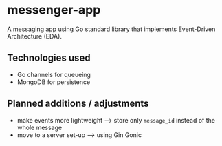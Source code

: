# messenger-app

A messaging app using Go standard library that implements Event-Driven Architecture (EDA).

## Technologies used

- Go channels for queueing
- MongoDB for persistence

## Planned additions / adjustments

- make events more lightweight --> store only `message_id` instead of the whole message
- move to a server set-up --> using Gin Gonic
